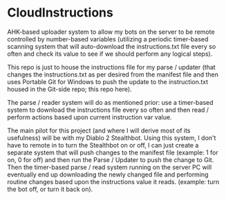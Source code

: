 # CloudInstructions
AHK-based uploader system to allow my bots on the server to be remote controlled by number-based variables (utilizing a periodic timer-based scanning system that will auto-download the instructions.txt file every so often and check its value to see if we should perform any logical steps).

This repo is just to house the instructions file for my parse / updater (that changes the instructions.txt as per desired from the manifest file and then uses Portable Git for Windows to push the update to the instruction.txt housed in the Git-side repo; this repo here).

The parse / reader system will do as mentioned prior: use a timer-based system to download the instructions file every so often and then read / perform actions based upon current instruction var value.


The main pilot for this project (and where I will derive most of its usefulness) will be with my Diablo 2 Stealthbot.  Using this system, I don't have to remote in to turn the Stealthbot on or off, I can just create a separate system that will push changes to the manifest file (example: 1 for on, 0 for off) and then run the Parse / Updater to push the change to Git.  Then the timer-based parse / read system running on the server PC will eventually end up downloading the newly changed file and performing routine changes based upon the instructions value it reads. (example: turn the bot off, or turn it back on).
